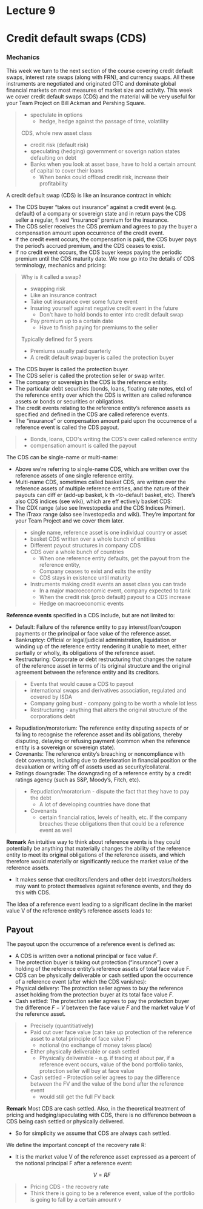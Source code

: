 # Lecture 9
# Credit default swaps (CDS)

### Mechanics
This week we turn to the next section of the course covering credit
default swaps, interest rate swaps (along with FRN), and currency swaps.
All these instruments are negotiated and originated OTC and dominate
global financial markets on most measures of market size and activity.
This week we cover credit default swaps (CDS) and the material will be
very useful for your Team Project on Bill Ackman and Pershing Square.

> - spectulate in options
>   - hedge, hedge against the passage of time, volatility
>
> CDS, whole new asset class
> - credit risk (default risk)
> - speculating (hedging) government or soverign nation states defaulting on debt
> - Banks when you look at asset base, have to hold a certain amount of capital to cover their loans
>   - When banks could offload credit risk, increase their profitability

A credit default swap (CDS) is like an insurance contract in which:
- The CDS buyer “takes out insurance” against a credit event (e.g.
default) of a company or sovereign state and in return pays the CDS
seller a regular, fi xed “insurance” premium for the insurance.
- The CDS seller receives the CDS premium and agrees to pay the
buyer a compensation amount upon occurrence of the credit event.
- If the credit event occurs, the compensation is paid, the CDS buyer
pays the period’s accrued premium, and the CDS ceases to exist.
- If no credit event occurs, the CDS buyer keeps paying the periodic
premium until the CDS maturity date.
We now go into the details of CDS terminology, mechanics and pricing:

> Why is it called a swap?
> - swapping risk
> - Like an insurance contract
> - Take out insurance over some future event
> - Insuring yourself against negative credit event in the future
>   - Don't have to hold bonds to enter into credit default swap
> - Pay premium up to a certain date
>   - Have to finish paying for premiums to the seller
>
> Typically defined for 5 years
> - Premiums usually paid quarterly
> - A credit default swap buyer is called the protection buyer

- The CDS buyer is called the protection buyer.
- The CDS seller is called the protection seller or swap writer.
- The company or sovereign in the CDS is the reference entity.
- The particular debt securities (bonds, loans, floating rate notes, etc) of the reference entity over which the CDS is written are called reference assets or bonds or securities or obligations.
- The credit events relating to the reference entity’s reference assets as specified and defined in the CDS are called reference events.
- The “insurance” or compensation amount paid upon the occurrence of a reference event is called the CDS payout.

> - Bonds, loans, CDO's writing the CDS's over called reference entity
> - compensation amount is called the payout

The CDS can be single-name or multi-name:
- Above we’re referring to single-name CDS, which are written over
the reference assets of one single reference entity.
- Multi-name CDS, sometimes called basket CDS, are written over
the reference assets of multiple reference entities, and the nature of
their payouts can diff er (add-up basket, k th -to-default basket, etc).
There’s also CDS indices (see wiki), which are eff ectively basket CDS:
- The CDX range (also see Investopedia and the CDS Indices Primer).
- The iTraxx range (also see Investopedia and wiki). They’re important for your Team Project and we cover them later.


> - single name, reference asset is one individual country or asset
> - basket CDS written over a whole bunch of entities
> - Different payout structures in company CDS
> - CDS over a whole bunch of countries
>   - When one reference entity defaults, get the payout from the reference entity, 
>   - Company ceases to exist and exits the entity
>   - CDS stays in existence until maturity
> - Instruments making credit events an asset class you can trade
>   - In a major macroeconomic event, company expected to tank
>   - When the credit risk (prob default) payout to a CDS increase
>   - Hedge on macroeconomic events 


**Reference events** specified in a CDS include, but are not limited to:
- Default: Failure of the reference entity to pay interest/loan/coupon payments or the principal or face value of the reference asset.
- Bankruptcy: Official or legal/judicial administration, liquidation or winding up of the reference entity rendering it unable to meet, either partially or wholly, its obligations of the reference asset.
- Restructuring: Corporate or debt restructuring that changes the nature of the reference asset in terms of its original structure and the original agreement between the reference entity and its creditors.

> - Events that would cause a CDS to payout
> - international swaps and derivatives association, regulated and covered by ISDA
> - Company going bust - company going to be worth a whole lot less
> - Restructuring - anything that alters the original structure of the corporations debt


- Repudiation/moratorium: The reference entity disputing aspects
of or failing to recognise the reference asset and its obligations,
thereby disputing, delaying or refusing payment (common when the
reference entity is a sovereign or sovereign state).
- Covenants: The reference entity’s breaching or noncompliance with
debt covenants, including due to deterioration in financial position or
the devaluation or writing off of assets used as security/collateral.
- Ratings downgrade: The downgrading of a reference entity by a
credit ratings agency (such as S&P, Moody’s, Fitch, etc).

> - Repudiation/moratorium - dispute the fact that they have to pay the debt
>   - A lot of developing countries have done that
> - Covenants
>   - certain financial ratios, levels of health, etc. If the company breaches these obligations then that could be a reference event as well

**Remark**
An intuitive way to think about reference events is they could potentially be anything that materially changes the ability of the reference entity to meet its original obligations of the reference assets, and which therefore would materially or significantly reduce the market value of the reference assets. 
- It makes sense that creditors/lenders and other debt investors/holders may want to protect themselves against reference events, and they do this with CDS.

The idea of a reference event leading to a significant decline in the market value V of the reference entity’s reference assets leads to:

## Payout

The payout upon the occurrence of a reference event is defined as:

- A CDS is written over a notional principal or face value $F$.
- The protection buyer is taking out protection (“insurance”) over a
holding of the reference entity’s reference assets of total face value F.
- CDS can be physically deliverable or cash settled upon the
occurrence of a reference event (after which the CDS vanishes):
- Physical delivery: The protection seller agrees to buy the reference asset holding from the protection buyer at its total face value $F$. 
- Cash settled: The protection seller agrees to pay the protection
buyer the difference $F − V$ between the face value $F$ and the market value $V$ of the reference asset.

> - Precisely (quantitiatively)
> - Paid out over face value (can take up protection of the reference asset to a total principle of face value F)
>   - notional (no exchange of money takes place)
> - Either physically deliverable or cash settled
>   - Physically deliverable - e.g. if trading at about par, if a reference event occurs, value of the bond portfolio tanks, protection seller will buy at face value
> - Cash settled - Protection seller agrees to pay the difference between the FV and the value of the bond after the reference event
>   - would still get the full FV back

**Remark** Most CDS are cash settled. Also, in the theoretical treatment of pricing and hedging/speculating with CDS, there is no difference between a CDS being cash settled or physically delivered.
- So for simplicity we assume that CDS are always cash settled.

We define the important concept of the recovery rate R:
- It is the market value V of the reference asset expressed as a percent of the notional principal F after a reference event:

$$V = RF$$

> - Pricing CDS - the recovery rate
> - Think there is going to be a reference event, value of the portfolio is going to fall by a certain amount v 